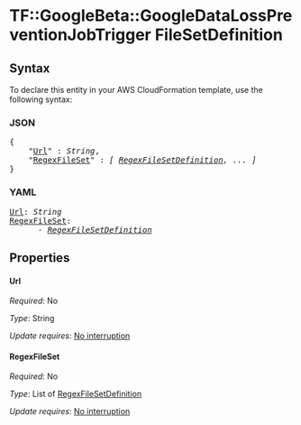 # TF::GoogleBeta::GoogleDataLossPreventionJobTrigger FileSetDefinition

## Syntax

To declare this entity in your AWS CloudFormation template, use the following syntax:

### JSON

<pre>
{
    "<a href="#url" title="Url">Url</a>" : <i>String</i>,
    "<a href="#regexfileset" title="RegexFileSet">RegexFileSet</a>" : <i>[ <a href="regexfilesetdefinition.md">RegexFileSetDefinition</a>, ... ]</i>
}
</pre>

### YAML

<pre>
<a href="#url" title="Url">Url</a>: <i>String</i>
<a href="#regexfileset" title="RegexFileSet">RegexFileSet</a>: <i>
      - <a href="regexfilesetdefinition.md">RegexFileSetDefinition</a></i>
</pre>

## Properties

#### Url

_Required_: No

_Type_: String

_Update requires_: [No interruption](https://docs.aws.amazon.com/AWSCloudFormation/latest/UserGuide/using-cfn-updating-stacks-update-behaviors.html#update-no-interrupt)

#### RegexFileSet

_Required_: No

_Type_: List of <a href="regexfilesetdefinition.md">RegexFileSetDefinition</a>

_Update requires_: [No interruption](https://docs.aws.amazon.com/AWSCloudFormation/latest/UserGuide/using-cfn-updating-stacks-update-behaviors.html#update-no-interrupt)

